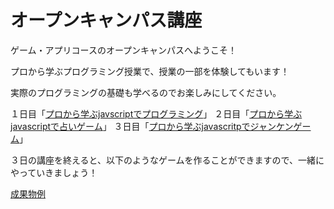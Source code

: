 <script>
(() => {
    // 不要なバナー & フッター削除
    let bannerTags = document.getElementById("banner");
    bannerTags.remove();
    setTimeout(() =>{
        let footerTags = document.getElementsByTagName("footer");
        footerTags[0].remove();

        let h2Tag = document.getElementsByClassName("tag-h2");
        if(h2Tag){
            let tags_count = h2Tag.length
            for(let i=0;i<tags_count;i++){
                h2Tag[0].remove();
            }
        }
    }, 300);
    // ヘッダー非表示
    let headers = document.getElementsByTagName("header");
    headers[0].classList.add('d-none');

})();
</script>


# オープンキャンパス講座

ゲーム・アプリコースのオープンキャンパスへようこそ！


プロから学ぶプログラミング授業で、授業の一部を体験してもいます！

実際のプログラミングの基礎も学べるのでお楽しみにしてください。

１日目「<a href="oc1.html">プロから学ぶjavscriptでプログラミング</a>」
２日目「<a href="oc2.html">プロから学ぶjavascriptで占いゲーム</a>」
３日目「<a href="oc3.html">プロから学ぶjavascritpでジャンケンゲーム</a>」


３日の講座を終えると、以下のようなゲームを作ることができますので、一緒にやっていきましょう！

<a href="janken.html">成果物例</a>


<script>
(()=>{
    var hd = document.getElementsByTagName('header')
    hd[0].remove();
})();
</script>
<script src="https://code.jquery.com/jquery-3.3.1.slim.min.js" integrity="sha384-q8i/X+965DzO0rT7abK41JStQIAqVgRVzpbzo5smXKp4YfRvH+8abtTE1Pi6jizo" crossorigin="anonymous"></script>
<script src="https://cdnjs.cloudflare.com/ajax/libs/popper.js/1.14.7/umd/popper.min.js" integrity="sha384-UO2eT0CpHqdSJQ6hJty5KVphtPhzWj9WO1clHTMGa3JDZwrnQq4sF86dIHNDz0W1" crossorigin="anonymous"></script>
<script src="https://stackpath.bootstrapcdn.com/bootstrap/4.3.1/js/bootstrap.min.js" integrity="sha384-JjSmVgyd0p3pXB1rRibZUAYoIIy6OrQ6VrjIEaFf/nJGzIxFDsf4x0xIM+B07jRM" crossorigin="anonymous"></script>

